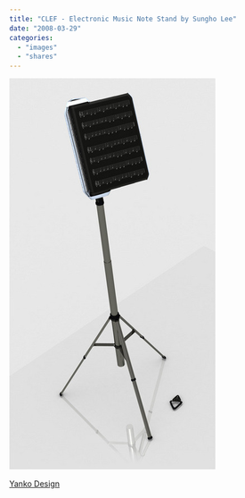 ```yaml
---
title: "CLEF - Electronic Music Note Stand by Sungho Lee"
date: "2008-03-29"
categories: 
  - "images"
  - "shares"
---
```


![](images/4wnP83SaF75nmhpmwRGQyrj8_640.jpg)

[Yanko Design](http://www.yankodesign.com/index.php/2008/03/28/music-and-computers/)
